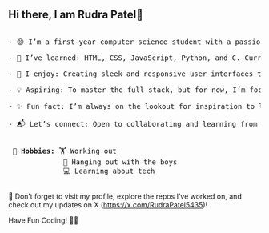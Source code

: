 ## Hi there, I am Rudra Patel👋
<pre>

- 😊 I’m a first-year computer science student with a passion for frontend web development. 🚀

- 🌱 I’ve learned: HTML, CSS, JavaScript, Python, and C. Currently diving into React JS and loving every moment of it!

- 🎨 I enjoy: Creating sleek and responsive user interfaces that make a difference!

- 💡 Aspiring: To master the full stack, but for now, I’m focused on building beautiful and functional web experiences.

- ✨ Fun fact: I’m always on the lookout for inspiration to level up my design skills.

- 📬 Let’s connect: Open to collaborating and learning from fellow developers!

<pre><b> 🎉 Hobbies:</b> 🏋️ Working out
             👬 Hanging out with the boys
             💻 Learning about tech</pre></pre>
              
👀 Don’t forget to visit my profile, explore the repos I’ve worked on, and check out my updates on X (https://x.com/RudraPatel5435)!

Have Fun Coding! 👨‍💻 
